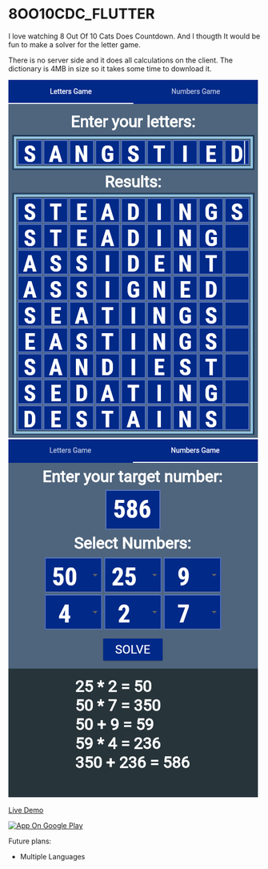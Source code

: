 # 8OO10CDC_FLUTTER

I love watching 8 Out Of 10 Cats Does Countdown. And I thougth It would be fun to make a solver for the letter game.

There is no server side and it does all calculations on the client. The dictionary is 4MB in size so it takes some time to download it.

<img src="https://raw.githubusercontent.com/Koallider/8OO10CDC_FLUTTER/development/demo/lettersExample.png" width="499" height="715">
<img src="https://raw.githubusercontent.com/Koallider/8OO10CDC_FLUTTER/development/demo/numbersExample.png" width="499" height="715">

[Live Demo](https://koallider.github.io/8OO10CDC_FLUTTER/#/)

[![App On Google Play](https://lh3.googleusercontent.com/q1k2l5CwMV31JdDXcpN4Ey7O43PxnjAuZBTmcHEwQxVuv_2wCE2gAAQMWxwNUC2FYEOnYgFPOpw6kmHJWuEGeIBLTj9CuxcOEeU8UXyzWJq4NJM3lg=s0)](https://play.google.com/store/apps/details?id=me.koallider.countdown_solver)

Future plans:
* Multiple Languages

